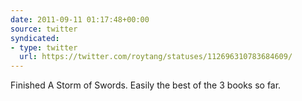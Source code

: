 ```yaml
---
date: 2011-09-11 01:17:48+00:00
source: twitter
syndicated:
- type: twitter
  url: https://twitter.com/roytang/statuses/112696310783684609/
---
```


Finished A Storm of Swords. Easily the best of the 3 books so far.